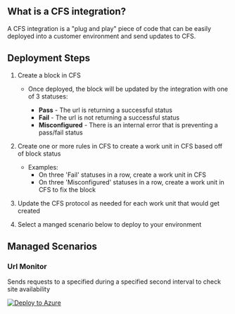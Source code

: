 ## What is a CFS integration?

A CFS integration is a "plug and play" piece of code that can be easily deployed into a customer environment and send updates to CFS.

## Deployment Steps

1. Create a block in CFS

   - Once deployed, the block will be updated by the integration with one of 3 statuses:

     - **Pass** - The url is returning a successful status
     - **Fail** - The url is not returning a successful status
     - **Misconfigured** - There is an internal error that is preventing a pass/fail status

1. Create one or more rules in CFS to create a work unit in CFS based off of block status

   - Examples:
     - On three 'Fail' statuses in a row, create a work unit in CFS
     - On three 'Misconfigured' statuses in a row, create a work unit in CFS to fix the block

1. Update the CFS protocol as needed for each work unit that would get created

1. Select a manged scenario below to deploy to your environment

## Managed Scenarios

### Url Monitor

Sends requests to a specified during a specified second interval to check site availability 

[![Deploy to Azure](https://aka.ms/deploytoazurebutton)](https://portal.azure.com/#create/Microsoft.Template/uri/https%3A%2F%2Fraw.githubusercontent.com%2FCloudFitSoftware%2Fcfs-integrations%2Fmaster%2Ftemplates%2Furl-monitor.json?test=2)
